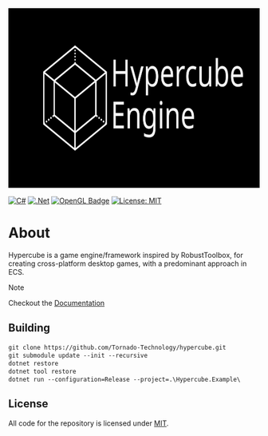 <div align="center">
  <img alt="Hypercube" width="100%" height="360" src="header.svg"/>
</div>

[![C#](https://img.shields.io/badge/c%23-%23239120.svg?style=for-the-badge&logo=c-sharp&logoColor=white)](https://learn.microsoft.com/en-us/dotnet/csharp/)
[![.Net](https://img.shields.io/badge/.NET-5C2D91?style=for-the-badge&logo=.net&logoColor=white)](https://dotnet.microsoft.com/en-us/download)
[![OpenGL Badge](https://img.shields.io/badge/OpenGL-5586A4?logo=opengl&logoColor=white&style=for-the-badge)](https://www.opengl.org/)
[![License: MIT](https://img.shields.io/badge/License-MIT-blue.svg?style=for-the-badge)](https://opensource.org/licenses/MIT)

# About

Hypercube is a game engine/framework inspired by RobustToolbox, for creating cross-platform desktop games, with a predominant approach in ECS. 

> [!NOTE]
> Checkout the [Documentation](https://github.com/technologists-team/hypercube/wiki)

## Building
```
git clone https://github.com/Tornado-Technology/hypercube.git
git submodule update --init --recursive
dotnet restore
dotnet tool restore
dotnet run --configuration=Release --project=.\Hypercube.Example\
```

## License
All code for the repository is licensed under [MIT](https://github.com/Tornado-Technology/hypercube/blob/master/LICENSE).
